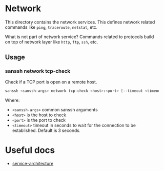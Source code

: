 # Network
This directory contains the network services. This defines network related commands like `ping`, `traceroute`, `netstat`, etc.

What is not part of network service? Commands related to protocols build on top of network layer like `http`, `ftp`, `ssh`, etc.

## Usage

### sanssh network tcp-check
Check if a TCP port is open on a remote host.

```bash
sanssh <sanssh-args> network tcp-check <host>:<port> [--timeout <timeout>]
```
Where:
- `<sanssh-args>` common sanssh arguments
- `<host>` is the host to check
- `<port>` is the port to check
- `<timeout>` timeout in seconds to wait for the connection to be established. Default is 3 seconds.

# Useful docs
- [service-architecture](../../docs/services-architecture.md)
